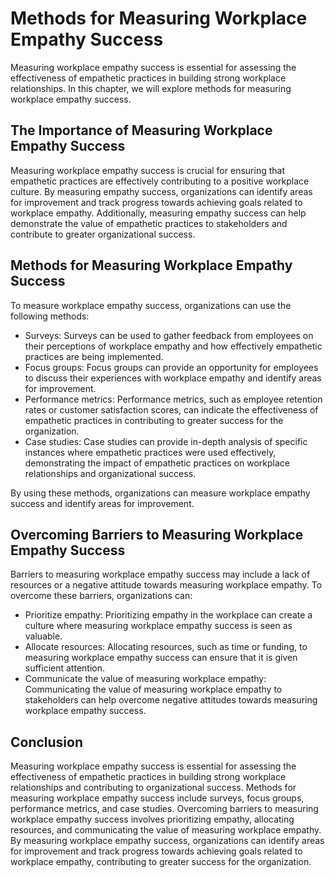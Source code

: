 Methods for Measuring Workplace Empathy Success
===============================================================================================

Measuring workplace empathy success is essential for assessing the effectiveness of empathetic practices in building strong workplace relationships. In this chapter, we will explore methods for measuring workplace empathy success.

The Importance of Measuring Workplace Empathy Success
-----------------------------------------------------

Measuring workplace empathy success is crucial for ensuring that empathetic practices are effectively contributing to a positive workplace culture. By measuring empathy success, organizations can identify areas for improvement and track progress towards achieving goals related to workplace empathy. Additionally, measuring empathy success can help demonstrate the value of empathetic practices to stakeholders and contribute to greater organizational success.

Methods for Measuring Workplace Empathy Success
-----------------------------------------------

To measure workplace empathy success, organizations can use the following methods:

* Surveys: Surveys can be used to gather feedback from employees on their perceptions of workplace empathy and how effectively empathetic practices are being implemented.
* Focus groups: Focus groups can provide an opportunity for employees to discuss their experiences with workplace empathy and identify areas for improvement.
* Performance metrics: Performance metrics, such as employee retention rates or customer satisfaction scores, can indicate the effectiveness of empathetic practices in contributing to greater success for the organization.
* Case studies: Case studies can provide in-depth analysis of specific instances where empathetic practices were used effectively, demonstrating the impact of empathetic practices on workplace relationships and organizational success.

By using these methods, organizations can measure workplace empathy success and identify areas for improvement.

Overcoming Barriers to Measuring Workplace Empathy Success
----------------------------------------------------------

Barriers to measuring workplace empathy success may include a lack of resources or a negative attitude towards measuring workplace empathy. To overcome these barriers, organizations can:

* Prioritize empathy: Prioritizing empathy in the workplace can create a culture where measuring workplace empathy success is seen as valuable.
* Allocate resources: Allocating resources, such as time or funding, to measuring workplace empathy success can ensure that it is given sufficient attention.
* Communicate the value of measuring workplace empathy: Communicating the value of measuring workplace empathy to stakeholders can help overcome negative attitudes towards measuring workplace empathy success.

Conclusion
----------

Measuring workplace empathy success is essential for assessing the effectiveness of empathetic practices in building strong workplace relationships and contributing to organizational success. Methods for measuring workplace empathy success include surveys, focus groups, performance metrics, and case studies. Overcoming barriers to measuring workplace empathy success involves prioritizing empathy, allocating resources, and communicating the value of measuring workplace empathy. By measuring workplace empathy success, organizations can identify areas for improvement and track progress towards achieving goals related to workplace empathy, contributing to greater success for the organization.
